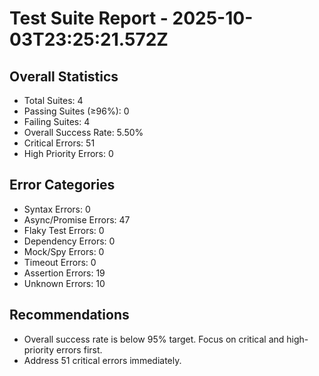 # Test Suite Report - 2025-10-03T23:25:21.572Z

## Overall Statistics
- Total Suites: 4
- Passing Suites (≥96%): 0
- Failing Suites: 4
- Overall Success Rate: 5.50%
- Critical Errors: 51
- High Priority Errors: 0

## Error Categories
- Syntax Errors: 0
- Async/Promise Errors: 47
- Flaky Test Errors: 0
- Dependency Errors: 0
- Mock/Spy Errors: 0
- Timeout Errors: 0
- Assertion Errors: 19
- Unknown Errors: 10

## Recommendations
- Overall success rate is below 95% target. Focus on critical and high-priority errors first.
- Address 51 critical errors immediately.


